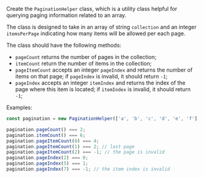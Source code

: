 Create the `PaginationHelper` class, which is a utility class helpful for
querying paging information related to an array.

The class is designed to take in an array of string `collection` and an integer
`itemsPerPage` indicating how many items will be allowed per each page.

The class should have the following methods:

- `pageCount` returns the number of pages in the collection;
- `itemCount` return the number of items in the collection;
- `pageItemCount` accepts an integer `pageIndex` and returns the number of items
  on that page; if `pageIndex` is invalid, it should return `-1`;
- `pageIndex` accepts an integer `itemIndex` and returns the index of the page
  where this item is located; if `itemIndex` is invalid, it should return `-1`;

Examples:

```js
const pagination = new PaginationHelper(['a', 'b', 'c', 'd', 'e', 'f'], 4);

pagination.pageCount() === 2;
pagination.itemCount() === 6;
pagination.pageItemCount(0) === 4;
pagination.pageItemCount(1) === 2; // last page
pagination.pageItemCount(2) === -1; // the page is invalid
pagination.pageIndex(2) === 0;
pagination.pageIndex(5) === 1;
pagination.pageIndex(7) === -1; // the item index is invalid
```
